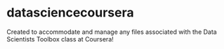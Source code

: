 # datasciencecoursera
Created to accommodate and manage any files associated with the Data Scientists Toolbox class at Coursera!
